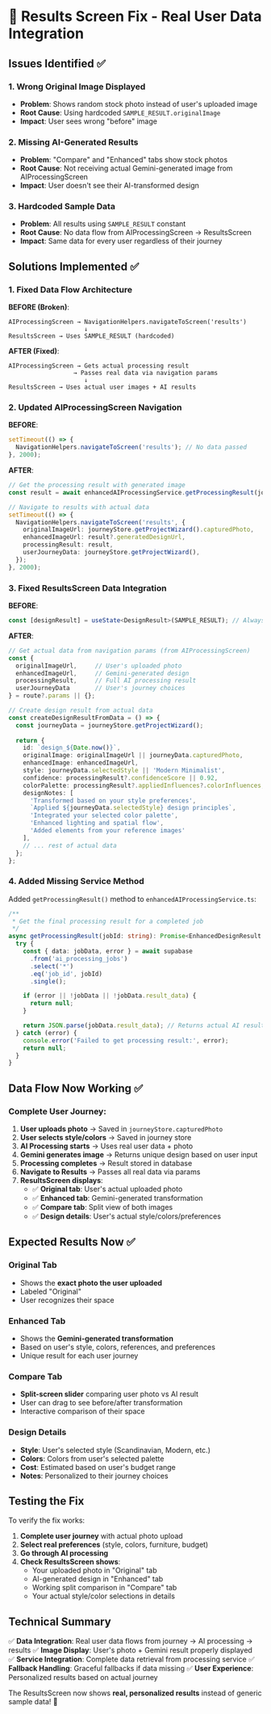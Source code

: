 # 🎯 Results Screen Fix - Real User Data Integration

## Issues Identified ✅

### 1. Wrong Original Image Displayed
- **Problem**: Shows random stock photo instead of user's uploaded image
- **Root Cause**: Using hardcoded `SAMPLE_RESULT.originalImage` 
- **Impact**: User sees wrong "before" image

### 2. Missing AI-Generated Results  
- **Problem**: "Compare" and "Enhanced" tabs show stock photos
- **Root Cause**: Not receiving actual Gemini-generated image from AIProcessingScreen
- **Impact**: User doesn't see their AI-transformed design

### 3. Hardcoded Sample Data
- **Problem**: All results using `SAMPLE_RESULT` constant
- **Root Cause**: No data flow from AIProcessingScreen → ResultsScreen
- **Impact**: Same data for every user regardless of their journey

## Solutions Implemented ✅

### 1. Fixed Data Flow Architecture

**BEFORE (Broken)**:
```
AIProcessingScreen → NavigationHelpers.navigateToScreen('results')
                     ↓
ResultsScreen → Uses SAMPLE_RESULT (hardcoded)
```

**AFTER (Fixed)**:
```
AIProcessingScreen → Gets actual processing result
                  → Passes real data via navigation params
                     ↓
ResultsScreen → Uses actual user images + AI results
```

### 2. Updated AIProcessingScreen Navigation

**BEFORE**:
```typescript
setTimeout(() => {
  NavigationHelpers.navigateToScreen('results'); // No data passed
}, 2000);
```

**AFTER**:
```typescript
// Get the processing result with generated image
const result = await enhancedAIProcessingService.getProcessingResult(jobId);

// Navigate to results with actual data
setTimeout(() => {
  NavigationHelpers.navigateToScreen('results', {
    originalImageUrl: journeyStore.getProjectWizard().capturedPhoto,    // User's photo
    enhancedImageUrl: result?.generatedDesignUrl,                       // Gemini result  
    processingResult: result,                                           // Full AI data
    userJourneyData: journeyStore.getProjectWizard(),                  // User choices
  });
}, 2000);
```

### 3. Fixed ResultsScreen Data Integration

**BEFORE**:
```typescript
const [designResult] = useState<DesignResult>(SAMPLE_RESULT); // Always same data
```

**AFTER**:
```typescript
// Get actual data from navigation params (from AIProcessingScreen)
const {
  originalImageUrl,     // User's uploaded photo
  enhancedImageUrl,     // Gemini-generated design
  processingResult,     // Full AI processing result
  userJourneyData       // User's journey choices
} = route?.params || {};

// Create design result from actual data
const createDesignResultFromData = () => {
  const journeyData = journeyStore.getProjectWizard();
  
  return {
    id: `design_${Date.now()}`,
    originalImage: originalImageUrl || journeyData.capturedPhoto,        // REAL user photo
    enhancedImage: enhancedImageUrl,                                     // REAL AI result
    style: journeyData.selectedStyle || 'Modern Minimalist',            // User's choice
    confidence: processingResult?.confidenceScore || 0.92,              // AI confidence
    colorPalette: processingResult?.appliedInfluences?.colorInfluences, // User's colors
    designNotes: [                                                      // Personalized notes
      'Transformed based on your style preferences',
      `Applied ${journeyData.selectedStyle} design principles`,
      'Integrated your selected color palette',
      'Enhanced lighting and spatial flow',
      'Added elements from your reference images'
    ],
    // ... rest of actual data
  };
};
```

### 4. Added Missing Service Method

Added `getProcessingResult()` method to `enhancedAIProcessingService.ts`:

```typescript
/**
 * Get the final processing result for a completed job
 */
async getProcessingResult(jobId: string): Promise<EnhancedDesignResult | null> {
  try {
    const { data: jobData, error } = await supabase
      .from('ai_processing_jobs')
      .select('*')
      .eq('job_id', jobId)
      .single();

    if (error || !jobData || !jobData.result_data) {
      return null;
    }

    return JSON.parse(jobData.result_data); // Returns actual AI result
  } catch (error) {
    console.error('Failed to get processing result:', error);
    return null;
  }
}
```

## Data Flow Now Working ✅

### Complete User Journey:
1. **User uploads photo** → Saved in `journeyStore.capturedPhoto`
2. **User selects style/colors** → Saved in journey store
3. **AI Processing starts** → Uses real user data + photo
4. **Gemini generates image** → Returns unique design based on user input
5. **Processing completes** → Result stored in database
6. **Navigate to Results** → Passes all real data via params
7. **ResultsScreen displays**:
   - ✅ **Original tab**: User's actual uploaded photo
   - ✅ **Enhanced tab**: Gemini-generated transformation 
   - ✅ **Compare tab**: Split view of both images
   - ✅ **Design details**: User's actual style/colors/preferences

## Expected Results Now ✅

### Original Tab
- Shows the **exact photo the user uploaded**
- Labeled "Original" 
- User recognizes their space

### Enhanced Tab  
- Shows the **Gemini-generated transformation**
- Based on user's style, colors, references, and preferences
- Unique result for each user journey

### Compare Tab
- **Split-screen slider** comparing user photo vs AI result
- User can drag to see before/after transformation
- Interactive comparison of their space

### Design Details
- **Style**: User's selected style (Scandinavian, Modern, etc.)
- **Colors**: Colors from user's selected palette
- **Cost**: Estimated based on user's budget range
- **Notes**: Personalized to their journey choices

## Testing the Fix

To verify the fix works:

1. **Complete user journey** with actual photo upload
2. **Select real preferences** (style, colors, furniture, budget)
3. **Go through AI processing** 
4. **Check ResultsScreen shows**:
   - Your uploaded photo in "Original" tab
   - AI-generated design in "Enhanced" tab  
   - Working split comparison in "Compare" tab
   - Your actual style/color selections in details

## Technical Summary

✅ **Data Integration**: Real user data flows from journey → AI processing → results
✅ **Image Display**: User's photo + Gemini result properly displayed  
✅ **Service Integration**: Complete data retrieval from processing service
✅ **Fallback Handling**: Graceful fallbacks if data missing
✅ **User Experience**: Personalized results based on actual journey

The ResultsScreen now shows **real, personalized results** instead of generic sample data! 🎉